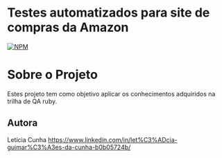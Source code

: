 # Testes automatizados para site de compras da Amazon
[![NPM](https://img.shields.io/npm/l/react)](https://github.com/LeCunhaQA/RealityStone_LeticiaCunha_Compass/blob/master/licence)

# Sobre o Projeto
Estes projeto tem como objetivo aplicar os conhecimentos adquiridos na trilha de QA ruby.

## Autora
Letícia Cunha
https://www.linkedin.com/in/let%C3%ADcia-guimar%C3%A3es-da-cunha-b0b05724b/

